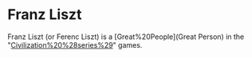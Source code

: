 # Franz Liszt

Franz Liszt (or Ferenc Liszt) is a [Great%20People](Great Person) in the "[Civilization%20%28series%29](Civilization)" games.